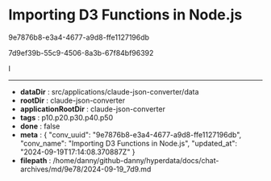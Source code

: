 # Importing D3 Functions in Node.js

9e7876b8-e3a4-4677-a9d8-ffe1127196db

7d9ef39b-55c9-4506-8a3b-67f84bf96392

 I

---

* **dataDir** : src/applications/claude-json-converter/data
* **rootDir** : claude-json-converter
* **applicationRootDir** : claude-json-converter
* **tags** : p10.p20.p30.p40.p50
* **done** : false
* **meta** : {
  "conv_uuid": "9e7876b8-e3a4-4677-a9d8-ffe1127196db",
  "conv_name": "Importing D3 Functions in Node.js",
  "updated_at": "2024-09-19T17:14:08.370887Z"
}
* **filepath** : /home/danny/github-danny/hyperdata/docs/chat-archives/md/9e78/2024-09-19_7d9.md